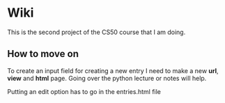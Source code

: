 # Wiki

This is the second project of the CS50 course that I am doing. 

## How to move on

To create an input field for creating a new entry I need to make a new **url**, **view** and **html** page. Going over the python lecture or notes will help.

Putting an edit option has to go in the entries.html file